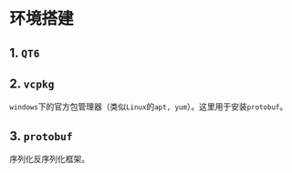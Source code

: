 # 环境搭建

## 1. `QT6`

## 2. `vcpkg`

`windows`下的官方包管理器（类似`Linux`的`apt, yum`）。这里用于安装`protobuf`。

## 3. `protobuf`

序列化反序列化框架。